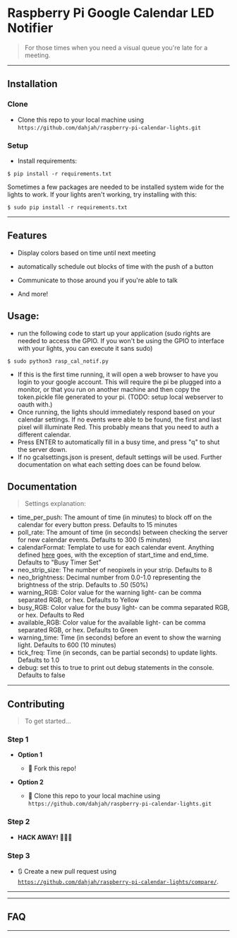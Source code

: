 # Raspberry Pi Google Calendar LED Notifier

> For those times when you need a visual queue you're late for a meeting.


---

## Installation
### Clone

- Clone this repo to your local machine using `https://github.com/dahjah/raspberry-pi-calendar-lights.git`

### Setup

- Install requirements:

```shell
$ pip install -r requirements.txt
```

Sometimes a few packages are needed to be installed system wide for the lights to work. If your lights aren't working, try installing with this:


```shell
$ sudo pip install -r requirements.txt
```
---

## Features

- Display colors based on time until next meeting

- automatically schedule out blocks of time with the push of a button

- Communicate to those around you if you're able to talk

- And more!

## Usage:
- run the following code to start up your application (sudo rights are needed to access the GPIO. If you won't be using the GPIO to interface with your lights, you can execute it sans sudo)
```shell
$ sudo python3 rasp_cal_notif.py
```

- If this is the first time running, it will open a web browser to have you login to your google account. This will require the pi be plugged into a monitor, or that you run on another machine and then copy the token.pickle file generated to your pi. (TODO: setup local webserver to oauth with.)
- Once running, the lights should immediately respond based on your calendar settings. If no events were able to be found, the first and last pixel will illuminate Red. This probably means that you need to auth a different calendar.
- Press ENTER to automatically fill in a busy time, and press "q" to shut the server down.
- If no gcalsettings.json is present, default settings will be used. Further documentation on what each setting does can be found below.

## Documentation


> Settings explanation:
- time_per_push: The amount of time (in minutes) to block off on the calendar for every button press. Defaults to 15 minutes
- poll_rate: The amount of time (in seconds) between checking the server for new calendar events. Defaults to 300 (5 minutes)
- calendarFormat: Template to use for each calendar event. Anything defined <a href="https://developers.google.com/calendar/create-events">here</a> goes, with the exception of start_time and end_time. Defaults to "Busy Timer Set"
- neo_strip_size: The number of neopixels in your strip. Defaults to 8
- neo_brightness: Decimal number from 0.0-1.0 representing the brightness of the strip. Defaults to .50 (50%)
- warning_RGB: Color value for the warning light- can be comma separated RGB, or hex. Defaults to Yellow
- busy_RGB: Color value for the busy light- can be comma separated RGB, or hex. Defaults to Red
- available_RGB: Color value for the available light- can be comma separated RGB, or hex. Defaults to Green
- warning_time: Time (in seconds) before an event to show the warning light. Defaults to 600 (10 minutes)
- tick_freq: Time (in seconds, can be partial seconds) to update lights. Defaults to 1.0
- debug: set this to true to print out debug statements in the console. Defaults to false
---

## Contributing

> To get started...

### Step 1

- **Option 1**
    - 🍴 Fork this repo!

- **Option 2**
    - 👯 Clone this repo to your local machine using `https://github.com/dahjah/raspberry-pi-calendar-lights.git`

### Step 2

- **HACK AWAY!** 🔨🔨🔨

### Step 3

- 🔃 Create a new pull request using <a href="https://github.com/dahjah/raspberry-pi-calendar-lights/compare/" target="_blank">`https://github.com/dahjah/raspberry-pi-calendar-lights/compare/`</a>.

---
---

## FAQ

---
